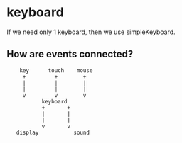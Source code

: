 keyboard
========

If we need only 1 keyboard, then we use simpleKeyboard.


## How are events connected?
```
    key      touch    mouse
     +         +        +
     |         |        |
     |         |        |
     v         v        v
           keyboard
           +       +
           |       |
           |       |
           v       v
   display           sound
```